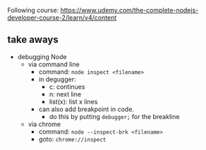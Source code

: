 Following course: https://www.udemy.com/the-complete-nodejs-developer-course-2/learn/v4/content

## take aways
- debugging Node
  - via command line
    - command: `node inspect <filename>`
    - in degugger:
      - c: continues
      - n: next line
      - list(x): list x lines
    - can also add breakpoint in code.
      - do this by putting `debugger;` for the breakline
  - via chrome
    - command: `node --inspect-brk <filename>`
    - goto: `chrome://inspect`
